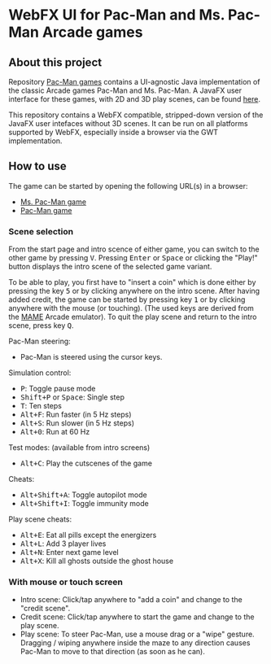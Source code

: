 # WebFX UI for Pac-Man and Ms. Pac-Man Arcade games

## About this project

Repository [Pac-Man games](https://github.com/armin-reichert/pacman-basic) contains a UI-agnostic
Java implementation of the classic Arcade games Pac-Man and Ms. Pac-Man. A JavaFX user interface for these games, with
2D and 3D play scenes, can be found [here](https://github.com/armin-reichert/pacman-javafx).

This repository contains a WebFX compatible, stripped-down version of the JavaFX user intefaces without 3D scenes. 
It can be run on all platforms supported by WebFX, especially inside a browser via the GWT implementation.

## How to use

The game can be started by opening the following URL(s) in a browser:
- [Ms. Pac-Man game](https://mspacman.webfx.dev)
- [Pac-Man game](https://pacman.webfx.dev)

### Scene selection

From the start page and intro scence of either game, you can switch to the other game by pressing <kbd>V</kbd>. Pressing <kbd>Enter</kbd> or <kbd>Space</kbd> or clicking the "Play!"
button displays the intro scene of the selected game variant.

To be able to play, you first have to "insert a coin" which is done either by pressing the key <kbd>5</kbd> or by clicking anywhere on the intro scene. After having added credit, the game can be started by pressing key <kbd>1</kbd> or by clicking anywhere with the mouse (or touching). (The used keys are derived from the [MAME](https://www.mamedev.org/) Arcade emulator). To quit the play scene and return to the intro scene, press key <kbd>Q</kbd>.

Pac-Man steering:
- Pac-Man is steered using the cursor keys.

Simulation control:
- <kbd>P</kbd>: Toggle pause mode
- <kbd>Shift+P</kbd> or <kbd>Space</kbd>: Single step
- <kbd>T</kbd>: Ten steps
- <kbd>Alt+F</kbd>: Run faster (in 5 Hz steps)
- <kbd>Alt+S</kbd>: Run slower (in 5 Hz steps)
- <kbd>Alt+0</kbd>: Run at 60 Hz

Test modes: (available from intro screens)
- <kbd>Alt+C</kbd>: Play the cutscenes of the game

Cheats:
- <kbd>Alt+Shift+A</kbd>: Toggle autopilot mode
- <kbd>Alt+Shift+I</kbd>: Toggle immunity mode

Play scene cheats:
- <kbd>Alt+E</kbd>: Eat all pills except the energizers
- <kbd>Alt+L</kbd>: Add 3 player lives
- <kbd>Alt+N</kbd>: Enter next game level
- <kbd>Alt+X</kbd>: Kill all ghosts outside the ghost house

### With mouse or touch screen

- Intro scene:  Click/tap anywhere to "add a coin" and change to the "credit scene".
- Credit scene: Click/tap anywhere to start the game and change to the play scene.
- Play scene:   To steer Pac-Man, use a mouse drag or a "wipe" gesture. Dragging / wiping anywhere inside the maze to any direction causes Pac-Man to move to that direction (as soon as he can).


